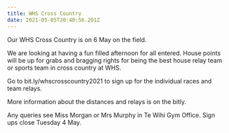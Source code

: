 ```yaml
---
title: WHS Cross Country
date: 2021-05-05T20:40:56.201Z
---
```

Our WHS Cross Country is on 6 May on the field. 

We are looking at having a fun filled afternoon for all entered. House points will be up for grabs and bragging rights for being the best house relay team or sports team in cross country at WHS.

Go to bit.ly/whscrosscountry2021 to sign up for the individual races and team relays. 

More information about the distances and relays is on the bitly. 

Any queries see Miss Morgan or Mrs Murphy in Te Wihi Gym Office.
Sign ups close Tuesday 4 May.
